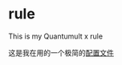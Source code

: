 # rule

This is my Quantumult x rule

这是我在用的一个极简的[配置文件](https://github.com/sanyandesign/rule/blob/main/W.txt)



